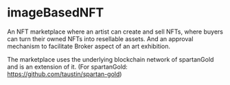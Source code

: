 # imageBasedNFT
An NFT marketplace where an artist can create and sell NFTs, where buyers can turn their owned NFTs into resellable assets. And an approval mechanism to facilitate Broker aspect of an art exhibition.

The marketplace uses the underlying blockchain network of spartanGold and is an extension of it. (For spartanGold: https://github.com/taustin/spartan-gold)
